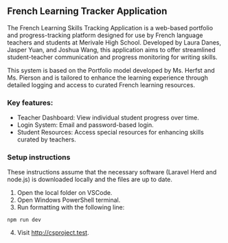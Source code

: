 ## French Learning Tracker Application

The French Learning Skills Tracking Application is a web-based portfolio and progress-tracking platform designed for use by French language teachers and students at Merivale High School. Developed by Laura Danes, Jasper Yuan, and Joshua Wang, this application aims to offer streamlined student-teacher communication and progress monitoring for writing skills.

This system is based on the Portfolio model developed by Ms. Herfst and Ms. Pierson and is tailored to enhance the learning experience through detailed logging and access to curated French learning resources.

### Key features:
- Teacher Dashboard: View individual student progress over time.
- Login System: Email and password-based login.
- Student Resources: Access special resources for enhancing skills curated by teachers.

### Setup instructions
These instructions assume that the necessary software (Laravel Herd and node.js) is downloaded locally and the files are up to date.
1. Open the local folder on VSCode. 
2. Open Windows PowerShell terminal.
3. Run formatting with the following line:
```
npm run dev
```
4. Visit http://csproject.test.